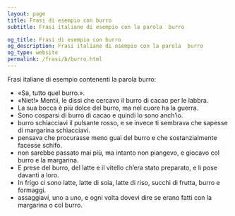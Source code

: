 ```yaml
---
layout: page
title: Frasi di esempio con burro 
subtitle: Frasi italiane di esempio con la parola  burro

og_title: Frasi di esempio con burro 
og_description: Frasi italiane di esempio con la parola  burro
og_type: website
permalink: /frasi/b/burro.html
---
```


Frasi italiane di esempio contenenti la parola burro:


- «Sa, tutto quel burro.».
- «Niet!» Mentii, le dissi che cercavo il burro di cacao per le labbra.
- La sua bocca è più dolce del burro, ma nel cuore ha la guerra.
- Sono cosparsi di burro di cacao e quindi lo sono anch’io.
- burro schiacciavi il pulsante rosso, e se invece ti sembrava che sapesse di margarina schiacciavi.
- pensava che procurasse meno guai del burro e che sostanzialmente facesse schifo.
- non sarebbe passato mai più, ma intanto non piangevo, e giocavo col burro e la margarina.
- E prese del burro, del latte e il vitello ch’era stato preparato, e li pose davanti a loro.
- In frigo ci sono latte, latte di soia, latte di riso, succhi di frutta, burro e formaggi.
- assaggiavi, uno a uno, e ogni volta dovevi dire se erano fatti con la margarina o col burro.
